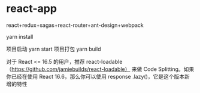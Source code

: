 # react-app
react+redux+sagas+react-router+ant-design+webpack


yarn install

项目启动  yarn start
项目打包  yarn build

对于 React <= 16.5 的用户，推荐 react-loadable（https://github.com/jamiebuilds/react-loadable） 来做 Code Splitting。如果你已经在使用 React 16.6，那么你可以使用 response .lazy()，它是这个版本新增的特性